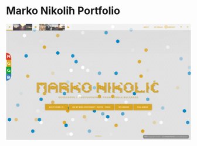 # Marko Nikoliћ Portfolio

![68c8492dc17dc6d08c1245f553973613.jpg](https://raw.githubusercontent.com/Marko9827/marko9827.github.io/master/README_files/readme_part1.png)
